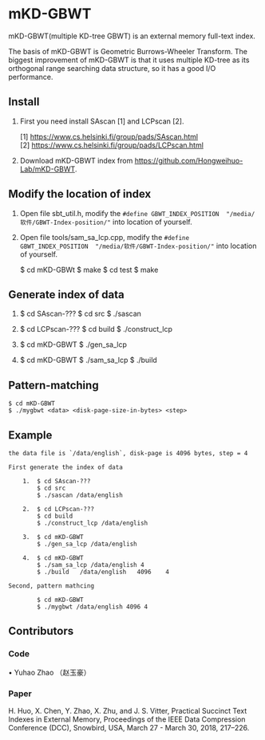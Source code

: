 # mKD-GBWT
mKD-GBWT(multiple KD-tree GBWT) is an external memory full-text index.

The basis of mKD-GBWT is Geometric Burrows-Wheeler Transform. The biggest improvement of mKD-GBWT is that it uses multiple KD-tree as its orthogonal range searching data structure, so it has a good I/O performance.

## Install
1. First you need install SAscan [1] and LCPscan [2].

      [1] https://www.cs.helsinki.fi/group/pads/SAscan.html    
      [2] https://www.cs.helsinki.fi/group/pads/LCPscan.html    

2. Download mKD-GBWT index from https://github.com/Hongweihuo-Lab/mKD-GBWT.

## Modify the location of index
1. Open file sbt_util.h, modify the `#define GBWT_INDEX_POSITION  "/media/软件/GBWT-Index-position/"` into location of yourself.

2. Open file tools/sam_sa_lcp.cpp, modify the `#define GBWT_INDEX_POSITION  "/media/软件/GBWT-Index-position/"` into location of yourself.

	$ cd mKD-GBWt
	$ make
	$ cd test
	$ make

## Generate index of data
1. 	$ cd SAscan-???
	$ cd src
	$ ./sascan <data>

2.	$ cd LCPscan-???
	$ cd build
	$ ./construct_lcp <data>

3.	$ cd mKD-GBWT
	$ ./gen_sa_lcp <data>

4.	$ cd mKD-GBWT
	$ ./sam_sa_lcp <data> <step>
	$ ./build	<data>	<disk-page-size-in-bytes> <step>         

## Pattern-matching
	$ cd mKD-GBWT     
	$ ./mygbwt <data> <disk-page-size-in-bytes> <step>      

## Example
	the data file is `/data/english`, disk-page is 4096 bytes, step = 4

	First generate the index of data

		1. 	$ cd SAscan-???       
			$ cd src      
			$ ./sascan /data/english         

		2.	$ cd LCPscan-???    
			$ cd build     
			$ ./construct_lcp /data/english     

		3.	$ cd mKD-GBWT    
			$ ./gen_sa_lcp /data/english     

		4.	$ cd mKD-GBWT    
			$ ./sam_sa_lcp /data/english 4     
			$ ./build	/data/english	4096  	4     

	Second, pattern mathcing
	
			$ cd mKD-GBWT    
			$ ./mygbwt /data/english 4096 4    

## Contributors
### Code
•	Yuhao Zhao （赵玉豪）

### Paper
H. Huo, X. Chen, Y. Zhao, X. Zhu, and J. S. Vitter, Practical Succinct Text Indexes in External Memory, Proceedings of the IEEE Data Compression Conference (DCC), Snowbird, USA, March 27 - March 30, 2018, 217–226.
